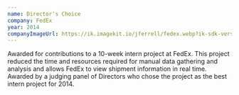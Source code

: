 ```yaml
---
name: Director's Choice
company: FedEx
year: 2014
companyImageUrl: https://ik.imagekit.io/jferrell/fedex.webp?ik-sdk-version=javascript-1.4.3&updatedAt=1677393983929
---
```


Awarded for contributions to a 10-week intern project at FedEx.
This project reduced the time and resources required for manual
data gathering and analysis and allows FedEx to view shipment
information in real time. Awarded by a judging panel of Directors
who chose the project as the best intern project for 2014.
